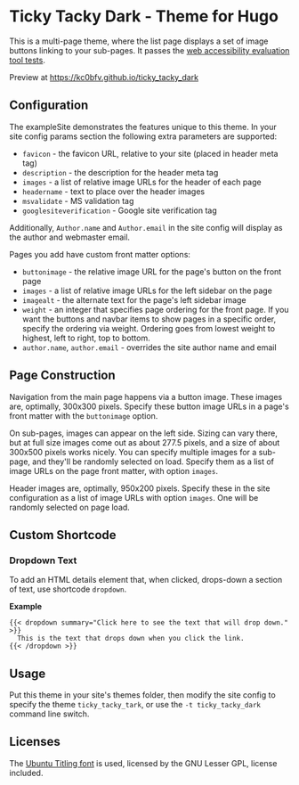 # Ticky Tacky Dark - Theme for Hugo

This is a multi-page theme, where the list page displays a set of image buttons linking to your sub-pages.  It passes the [web accessibility evaluation tool tests](https://wave.webaim.org/).

Preview at <https://kc0bfv.github.io/ticky_tacky_dark>

## Configuration

The exampleSite demonstrates the features unique to this theme.  In your site config params section the following extra parameters are supported:

* `favicon` - the favicon URL, relative to your site (placed in header meta tag)
* `description` - the description for the header meta tag
* `images` - a list of relative image URLs for the header of each page
* `headername` - text to place over the header images
* `msvalidate` - MS validation tag
* `googlesiteverification` - Google site verification tag

Additionally, `Author.name` and `Author.email` in the site config will display as the author and webmaster email.

Pages you add have custom front matter options:

* `buttonimage` - the relative image URL for the page's button on the front page
* `images` - a list of relative image URLs for the left sidebar on the page
* `imagealt` - the alternate text for the page's left sidebar image
* `weight` - an integer that specifies page ordering for the front page.  If you want the buttons and navbar items to show pages in a specific order, specify the ordering via weight.  Ordering goes from lowest weight to highest, left to right, top to bottom.
* `author.name`, `author.email` - overrides the site author name and email

## Page Construction

Navigation from the main page happens via a button image.  These images are, optimally, 300x300 pixels.  Specify these button image URLs in a page's front matter with the `buttonimage` option.

On sub-pages, images can appear on the left side.  Sizing can vary there, but at full size images come out as about 277.5 pixels, and a size of about 300x500 pixels works nicely.  You can specify multiple images for a sub-page, and they'll be randomly selected on load.  Specify them as a list of image URLs on the page front matter, with option `images`.

Header images are, optimally, 950x200 pixels.  Specify these in the site configuration as a list of image URLs with option `images`.  One will be randomly selected on page load.

## Custom Shortcode

### Dropdown Text

To add an HTML details element that, when clicked, drops-down a section of text, use shortcode `dropdown`.

**Example**

```
{{< dropdown summary="Click here to see the text that will drop down." >}}
  This is the text that drops down when you click the link.
{{< /dropdown >}}
```

## Usage

Put this theme in your site's themes folder, then modify the site config to specify the theme `ticky_tacky_tark`, or use the `-t ticky_tacky_dark` command line switch.

## Licenses

The [Ubuntu Titling font](https://en.wikipedia.org/wiki/Ubuntu_Titling) is used, licensed by the GNU Lesser GPL, license included.
